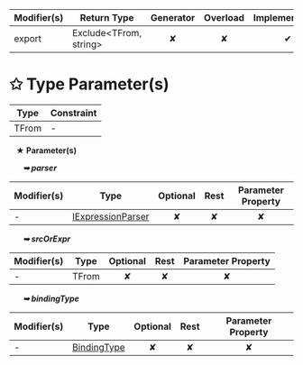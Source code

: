 | Modifier(s)                            | Return Type                    | Generator                        | Overload                         | Implementation                        |
|----------------------------------------|--------------------------------|:--------------------------------:|:--------------------------------:|:-------------------------------------:|
| export | Exclude&lt;TFrom, string&gt; | ✘ | ✘  | ✔ |

# &#10025; Type Parameter(s)

| Type  | Constraint |
| ----- | ---------- |
| TFrom | -          |

&nbsp;&nbsp; **&#9733; Parameter(s)**

&nbsp;&nbsp;&nbsp;&nbsp;&nbsp; _**&#10149; parser**_

| Modifier(s)                              | Type                        | Optional                           | Rest                          | Parameter Property                          |
|------------------------------------------|-----------------------------|:----------------------------------:|:-----------------------------:|:-------------------------------------------:|
| - | [IExpressionParser](/runtime/binding/interface/expression-parser/iexpressionparser.md) | ✘  | ✘ | ✘ |

&nbsp;&nbsp;&nbsp;&nbsp;&nbsp; _**&#10149; srcOrExpr**_

| Modifier(s)                              | Type                        | Optional                           | Rest                          | Parameter Property                          |
|------------------------------------------|-----------------------------|:----------------------------------:|:-----------------------------:|:-------------------------------------------:|
| - | TFrom | ✘  | ✘ | ✘ |

&nbsp;&nbsp;&nbsp;&nbsp;&nbsp; _**&#10149; bindingType**_

| Modifier(s)                              | Type                        | Optional                           | Rest                          | Parameter Property                          |
|------------------------------------------|-----------------------------|:----------------------------------:|:-----------------------------:|:-------------------------------------------:|
| - | [BindingType](/runtime/binding/enum/expression-parser/bindingtype.md) | ✘  | ✘ | ✘ |